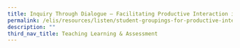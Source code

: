 ```yaml
---
title: Inquiry Through Dialogue – Facilitating Productive Interaction in Groups
permalink: /elis/resources/listen/student-groupings-for-productive-interaction/
description: ""
third_nav_title: Teaching Learning & Assessment
---
```


